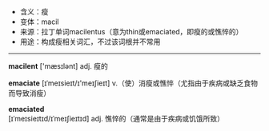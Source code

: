 - <span class="definition">含义：瘦</span>
- <span class="definition">变体：macil</span>
- <span class="definition">来源：拉丁单词macilentus（意为thin或emaciated，即瘦的或憔悴的）</span>
- <span class="definition">用途：构成瘦相关词汇，不过该词根并不常用</span>


---


<span class="vocabulary">**macilent**</span> ['mæsɪlәnt] adj. 瘦的

<span class="vocabulary">**emaciate**</span> [ɪˈmeɪsieɪt/ɪ'meɪʃieɪt] v.（使）消瘦或憔悴（尤指由于疾病或缺乏食物而导致消瘦）

<span class="vocabulary">**emaciated**</span> [ɪˈmeɪsieɪtɪd/ɪˈmeɪʃieɪtɪd] adj. 憔悴的（通常是由于疾病或饥饿所致）
